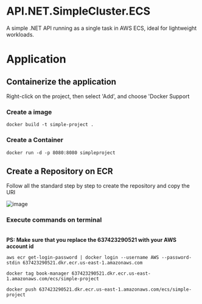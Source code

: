 # API.NET.SimpleCluster.ECS
A simple .NET API running as a single task in AWS ECS, ideal for lightweight workloads.

# Application

## Containerize the application
Right-click on the project, then select 'Add', and choose 'Docker Support

### Create a image
```
docker build -t simple-project .
```

### Create a Container
```
docker run -d -p 8080:8080 simpleproject
```

## Create a Repository on ECR
Follow all the standard step by step to create the repository and copy the URI

![image](https://github.com/user-attachments/assets/a7a44d5c-3e9c-4eda-82a8-1cfa136c830f)

### Execute commands on terminal

</br> **PS: Make sure that you replace the 637423290521 with your AWS account id**


```
aws ecr get-login-password | docker login --username AWS --password-stdin 637423290521.dkr.ecr.us-east-1.amazonaws.com
```


```
docker tag book-manager 637423290521.dkr.ecr.us-east-1.amazonaws.com/ecs/simple-project
```

```
docker push 637423290521.dkr.ecr.us-east-1.amazonaws.com/ecs/simple-project
